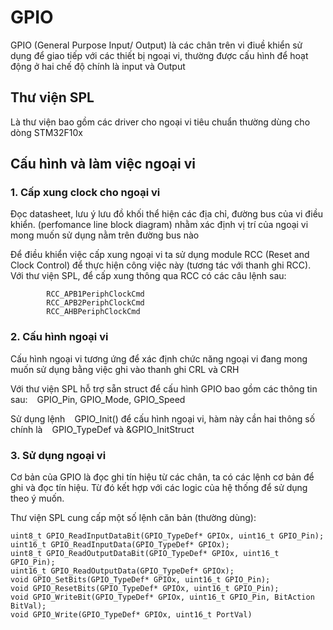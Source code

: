 # GPIO

GPIO (General Purpose Input/ Output) là các chân trên vi điuề khiển sử dụng để giao tiếp với các thiết bị ngoại vi, thường được cấu hình để hoạt động ở hai chế độ chính là input và Output

## Thư viện SPL
Là thư viện bao gồm các driver cho ngoại vi tiêu chuẩn thường dùng cho dòng STM32F10x 
## Cấu hình và làm việc ngoại vi
### 1. Cấp xung clock cho ngoại vi
Đọc datasheet, lưu ý lưu đồ khối thể hiện các địa chỉ, đường bus của vi điều khiển. (perfomance line block diagram) nhằm xác định vị trí của ngoại vi mong muốn sử dụng nằm trên đường bus nào 

Để điều khiển việc cấp xung ngoại vi ta sử dụng module RCC (Reset and Clock Control) để thực hiện công việc này (tương tác với thanh ghi RCC). Với thư viện SPL, để cấp xung thông qua RCC có các câu lệnh sau:
```
        RCC_APB1PeriphClockCmd
        RCC_APB2PeriphClockCmd
        RCC_AHBPeriphClockCmd
```
### 2. Cấu hình ngoại vi
Cấu hình ngoại vi tương ứng để xác định chức năng ngoại vi đang mong muốn sử dụng bằng việc ghi vào thanh ghi CRL và CRH

Với thư viện SPL hỗ trợ sẵn struct để cấu hình GPIO bao gồm các thông tin sau:
        ` ` GPIO_Pin, GPIO_Mode, GPIO_Speed

Sử dụng lệnh  ` ` GPIO_Init() 
để cấu hình ngoại vi, hàm này cần hai thông số chính là ` ` GPIO_TypeDef và &GPIO_InitStruct

### 3. Sử dụng ngoại vi
Cơ bản của GPIO là đọc ghi tín hiệu từ các chân, ta có các lệnh cơ bản để ghi và đọc tín hiệu. Từ đó kết hợp với các logic của hệ thống để sử dụng theo ý muốn. 

Thư viện SPL cung cấp một số lệnh căn bản (thường dùng):
``` 
uint8_t GPIO_ReadInputDataBit(GPIO_TypeDef* GPIOx, uint16_t GPIO_Pin);
uint16_t GPIO_ReadInputData(GPIO_TypeDef* GPIOx);
uint8_t GPIO_ReadOutputDataBit(GPIO_TypeDef* GPIOx, uint16_t GPIO_Pin);
uint16_t GPIO_ReadOutputData(GPIO_TypeDef* GPIOx);
void GPIO_SetBits(GPIO_TypeDef* GPIOx, uint16_t GPIO_Pin);
void GPIO_ResetBits(GPIO_TypeDef* GPIOx, uint16_t GPIO_Pin);
void GPIO_WriteBit(GPIO_TypeDef* GPIOx, uint16_t GPIO_Pin, BitAction BitVal);
void GPIO_Write(GPIO_TypeDef* GPIOx, uint16_t PortVal)
```